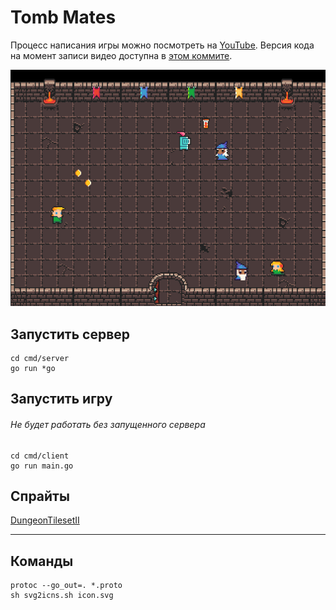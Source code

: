 # Tomb Mates

Процесс написания игры можно посмотреть на [YouTube](https://www.youtube.com/watch?v=jMqC_VUEAgs). Версия кода на момент записи видео доступна в [этом коммите](https://github.com/jilio/tomb_mates/commit/a6823c442f40ba63f5ecd04db2814d47b5e6b150).

![Скриншот](./screenshot.png 'Скриншотес')

## Запустить сервер

```
cd cmd/server
go run *go
```

## Запустить игру

###### Не будет работать без запущенного сервера

```
cd cmd/client
go run main.go
```

## Спрайты

[DungeonTilesetII](https://0x72.itch.io/dungeontileset-ii)

---

## Команды

```
protoc --go_out=. *.proto
sh svg2icns.sh icon.svg
```
